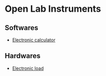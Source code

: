 # Open Lab Instruments

## Softwares

- [Electronic calculator](/products/sw/Electronic_calculator.md)

## Hardwares

- [Electronic load](/products/hw/Eletronic_load.md)
